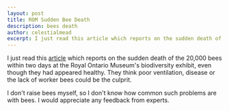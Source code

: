 ```yaml
---
layout: post
title: ROM Sudden Bee Death
description: bees death
author: celestialmead
excerpt: I just read this article which reports on the sudden death of the 20,000 bees ...
---
```

I just read this [article](http://www.thestar.com/news/article/936739--what-killed-thousands-of-rom-s-bees) which reports on the sudden death of the 20,000 bees within two days at the Royal Ontario Museum's biodiversity exhibit, even though they had appeared healthy. They think poor ventilation, disease or the lack of worker bees could be the culprit.

I don't raise bees myself, so I don't know how common such problems are with bees. I would appreciate any feedback from experts.
